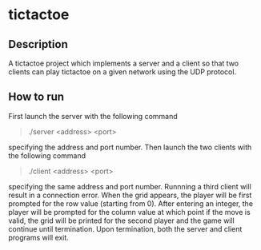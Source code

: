 # tictactoe

## Description

A tictactoe project which implements a server and a client so that two clients can play tictactoe on a given network using the UDP protocol.

## How to run

First launch the server with the following command
> ./server \<address\> \<port\>
 
specifying the address and port number. Then launch the two clients with the following command
> ./client \<address\> \<port\>
 
 specifying the same address and port number. Runnning a third client will result in a connection error. When the grid appears, 
the player will be first prompted for the row value (starting from 0). After entering an integer, the player will be prompted
for the column value at which point if the move is valid, the grid will be printed for the second player and the game will continue
until termination. Upon termination, both the server and client programs will exit.
